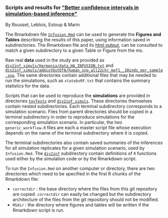 ### Scripts and results for ["Better confidence intervals in simulation-based inference"](https://www.biorxiv.org/content/10.1101/2024.09.30.615940v1)
By Rousset, Leblois, Estoup & Marin 

The Rmarkdown file [`Infusion.Rmd`](InfusionMS.Rmd) can be used to generate the **Figures and Tables** 
describing the results of this paper, using information saved in subdirectories.  The Rmarkdown file and its [html output](InfusionMS.html), can be consulted to match a given 
subdirectory to a given Table or Figure from the ms.

Raw real **data** used in the study are provided as
[`diy2inf_simuls/Harmonia/data_HA_INFUSION.txt`](diy2inf_simuls/Harmonia/data_HA_INFUSION.txt) and 
[`diy2inf_simuls/admixtOutOfA/human_snp_all22chr_maf1__10inds_per_sample.snp`](diy2inf_simuls/admixtOutOfA/human_snp_all22chr_maf1__10inds_per_sample.snp).
The same directories contain additional files that may be needed to run the simulations, such as 
`statobsRF.txt` that contains the summary statistics for the data.

Scripts that can be used to reproduce the **simulations** are provided in directories
[`toyTests`](toyTests/) and [`diy2inf_simuls`](diy2inf_simuls/). These directories themselves contain nested 
subdirectories. Each terminal subdirectory corresponds to a simulation scenario.
Files from parent directories should be copied in a terminal subdirectory in order 
to reproduce simulations for the corresponding simulation scenario. In particular, 
the two `generic_workflow.R` files are each a master script file whose execution depends 
on the name of the terminal subdirectory where it is copied.

The terminal subdirectories also contain saved summaries of the inferences 
for all simulation replicates for a given simulation scenario, used by `Infusion.Rmd`.
The [`diy2inf`](diy2inf) subdirectory contain definitions of `R` functions used either by the simulation 
code or by the Rmarkdown script.

To run the `Infusion.Rmd` on another computer or directory, there are two directories 
which need to be specified in the first R chunks of the Rmarkdown file:
* `correctdir` : the base directory where the files from this git repository are copied. `correctdir` can easily be changed but the subdirectory architecture of 
the files from the git repository should not be modified.
* `MSdir` : the directory where figures and tables will be written if the Rmarkdown script is run.

  
  
